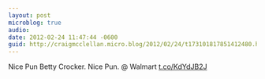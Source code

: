 ```yaml
---
layout: post
microblog: true
audio: 
date: 2012-02-24 11:47:44 -0600
guid: http://craigmcclellan.micro.blog/2012/02/24/t173101817851412480.html
---
```

Nice Pun Betty Crocker. Nice Pun.   @ Walmart [t.co/KdYdJB2J](http://t.co/KdYdJB2J)
